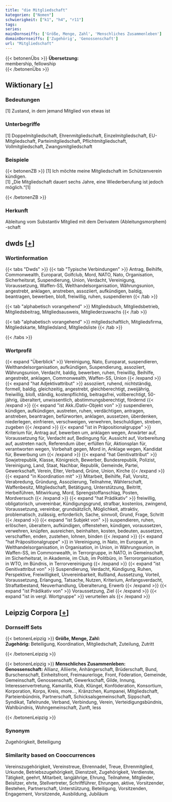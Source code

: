 ```yaml
---
title: "die Mitgliedschaft"
kategorien: ["Nomen"]
schwierigkeit: ["k1", "h4", "r11"]
tags:
series:
mainDornseiffs: ['Größe, Menge, Zahl', 'Menschliches Zusammenleben']
domainDornseiffs: ['Zugehörig', 'Genossenschaft']
url: "Mitgliedschaft"
---
```


{{< betonenÜbs >}}
**Übersetzung:**  
membership, fellowship  
{{< /betonenÜbs >}}

## Wiktionary [[+](https://de.wiktionary.org/wiki/Mitgliedschaft)]

### Bedeutungen
[1] Zustand, in dem jemand Mitglied von etwas ist  

### Unterbegriffe
[1] Doppelmitgliedschaft, Ehrenmitgliedschaft, Einzelmitgliedschaft, EU-Mitgliedschaft, Parteimitgliedschaft, Pflichtmitgliedschaft, Vollmitgliedschaft, Zwangsmitgliedschaft  

### Beispiele
{{< betonenZB >}}
[1] Ich möchte meine Mitgliedschaft im Schützenverein kündigen.  
[1] „Die Mitgliedschaft dauert sechs Jahre, eine Wiederberufung ist jedoch möglich.“[1]  

{{< /betonenZB >}}
### Herkunft
Ableitung vom Substantiv Mitglied mit dem Derivatem (Ableitungsmorphem) -schaft  



## dwds [[+](https://www.dwds.de/wb/Mitgliedschaft)]

### Wortinformation
{{< tabs "Dwds" >}}
{{< tab "Typische Verbindungen" >}}
Antrag, Beihilfe, Commonwealth, Europarat, Golfclub, Mord, NATO, Nato, Organisation, Sicherheitsrat, Suspendierung, Union, Verdacht, Vereinigung, Voraussetzung, Waffen-SS, Welthandelsorganisation, Währungsunion, angestrebt, anklagen, anstreben, assoziiert, aufkündigen, baldig, beantragen, bewerben, bloß, freiwillig, ruhen, suspendieren
{{< /tab >}}

{{< tab "alphabetisch vorangehend" >}}
Mitgliedsbuch, Mitgliedsbetrieb, Mitgliedsbeitrag, Mitgliedsausweis, Mitgliederzuwachs
{{< /tab >}}

{{< tab "alphabetisch vorangehend" >}}
mitgliedschaftlich, Mitgliedsfirma, Mitgliedskarte, Mitgliedsland, Mitgliedsliste
{{< /tab >}}

{{< /tabs >}}

### Wortprofil
{{< expand "Überblick" >}} Vereinigung, Nato, Europarat, suspendieren, Welthandelsorganisation, aufkündigen, Suspendierung, assoziiert, Währungsunion, Verdacht, baldig, bewerben, ruhen, freiwillig, Beihilfe, angestrebt, anklagen, Commonwealth, Waffen-SS, Union {{< /expand >}}
{{< expand "hat Adjektivattribut" >}} assoziiert, ruhend, nichtständig, formell, baldig, gleichzeitig, angestrebt, gleichberechtigt, zweijährig, freiwillig, bloß, ständig, kostenpflichtig, beitragsfrei, vollberechtigt, 50-jährig, überaltert, unwissentlich, abstimmungsberechtigt, fördernd {{< /expand >}}
{{< expand "ist Akk./Dativ-Objekt von" >}} suspendieren, kündigen, aufkündigen, austreten, ruhen, verdächtigen, antragen, anstreben, beantragen, befürworten, anklagen, aussetzen, überdenken, niederlegen, einfrieren, verschweigen, verwehren, beschuldigen, streben, zugeben {{< /expand >}}
{{< expand "ist in Präpositionalgruppe" >}} Kriterium für, Antrag auf, bewerben um, anklagen wegen, Anwärter auf, Voraussetzung für, Verdacht auf, Bedingung für, Aussicht auf, Vorbereitung auf, austreten nach, Referendum über, erfüllen für, Aktionsplan für, verantworten wegen, Vorbehalt gegen, Mord in, Anklage wegen, Kandidat für, Bewerbung um {{< /expand >}}
{{< expand "hat Genitivattribut" >}} Sowjetrepublik, Klasse, Königreich, Bewerber, Bundesrepublik, Polizist, Vereinigung, Land, Staat, Nachbar, Republik, Gemeinde, Partei, Gewerkschaft, Verein, Elter, Verband, Grüne, Union, Kirche {{< /expand >}}
{{< expand "in Koordination mit" >}} Mitarbeit, Beihilfe, Fall, Vorsitz, Verabredung, Gründung, Assoziierung, Teilnahme, Wählerschaft, Waffenbesitz, Mitgliedschaft, Betätigung, Unterstützung, Beitritt, Herbeiführen, Mitwirkung, Mord, Sprengstoffanschlag, Posten, Mordversuch {{< /expand >}}
{{< expand "hat Prädikativ" >}} freiwillig, obligatorisch, unvereinbar, Kündigungsgrund, strafbar, kostenlos, zwingend, Voraussetzung, vereinbar, grundsätzlich, Möglichkeit, attraktiv, problematisch, zulässig, erforderlich, Sache, sinnvoll, Grund, Frage, Schritt {{< /expand >}}
{{< expand "ist Subjekt von" >}} suspendieren, ruhen, erlöschen, überaltern, aufkündigen, offenstehen, kündigen, voraussetzen, verwehren, knüpfen, ausreichen, beinhalten, kosten, bedeuten, aussetzen, verschaffen, enden, zustehen, lohnen, binden {{< /expand >}}
{{< expand "hat Präpositionalgruppe" >}} in Vereinigung, in Nato, im Europarat, in Welthandelsorganisation, in Organisation, in Union, in Währungsunion, in Waffen-SS, im Commonwealth, in Terrorgruppe, in NATO, in Gemeinschaft, im Sicherheitsrat, in Akademie, im Club, im Politbüro, in Terrororganisation, in WTO, im Bündnis, in Terrorvereinigung {{< /expand >}}
{{< expand "ist Genitivattribut von" >}} Suspendierung, Verdacht, Kündigung, Ruhen, Perspektive, Freiwilligkeit, Unvereinbarkeit, Rußland, Aussetzung, Vorteil, Voraussetzung, Erlangung, Tatsache, Nutzen, Kriterium, Anfangsverdacht, Straftatbestand, Neuverhandlung, Überalterung, Erwerb {{< /expand >}}
{{< expand "ist Prädikativ von" >}} Voraussetzung, Ziel {{< /expand >}}
{{< expand "ist in vergl. Wortgruppe" >}} verurteilen als {{< /expand >}}

## Leipzig Corpora [[+](https://corpora.uni-leipzig.de/en/res?word=Mitgliedschaft&corpusId=deu_newscrawl-public_2018)]

### Dornseiff Sets
{{< betonenLeipzig >}}
**Größe, Menge, Zahl:**  
**Zugehörig:** Beteiligung, Koordination, Mitgliedschaft, Zuteilung, Zutritt  

{{< /betonenLeipzig >}}


{{< betonenLeipzig >}}
**Menschliches Zusammenleben:**  
**Genossenschaft:** Allianz, Alliierte, Anhängerschaft, Brüderschaft, Bund, Burschenschaft, Einheitsfront, Freimaurerloge, Front, Föderation, Gemeinde, Gemeinschaft, Genossenschaft, Gewerkschaft, Gilde, Innung, Interessenvertretung, Kamarilla, Klub, Klüngel, Konföderation, Konsortium, Korporation, Korps, Kreis, more..., Kränzchen, Kumpanei, Mitgliedschaft, Parteienbündnis, Partnerschaft, Schicksalsgemeinschaft, Sippschaft, Syndikat, Tafelrunde, Verband, Verbindung, Verein, Verteidigungsbündnis, Wahlbündnis, Wohngemeinschaft, Zunft, less  

{{< /betonenLeipzig >}}

### Synonym
Zugehörigkeit, Beteiligung


### Similarity based on Cooccurrences
Vereinszugehörigkeit, Vereinstreue, Ehrennadel, Treue, Ehrenmitglied, Urkunde, Betriebszugehörigkeit, Dienstzeit, Zugehörigkeit, Verdienste, Tätigkeit, geehrt, Mitarbeit, langjährige, Ehrung, Teilnahme, Mitglieder, Beisitzer, ehrte, Stellvertreter, Schriftführer, Ehrungen, aktive, Vorsitzender, Bestehen, Partnerschaft, Unterstützung, Beteiligung, Vorsitzenden, Engagement, Vorsitzende, Ausbildung, Jubiläum

